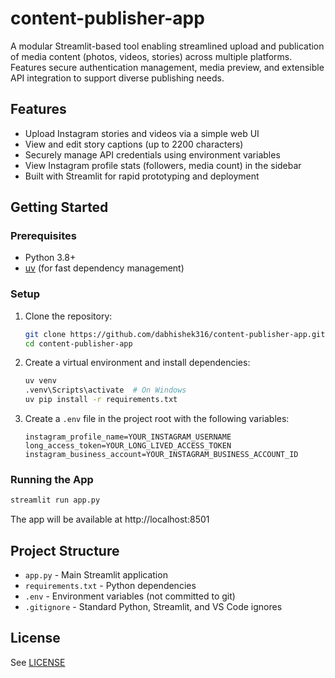 # content-publisher-app

A modular Streamlit-based tool enabling streamlined upload and publication of media content (photos, videos, stories) across multiple platforms. Features secure authentication management, media preview, and extensible API integration to support diverse publishing needs.

## Features
- Upload Instagram stories and videos via a simple web UI
- View and edit story captions (up to 2200 characters)
- Securely manage API credentials using environment variables
- View Instagram profile stats (followers, media count) in the sidebar
- Built with Streamlit for rapid prototyping and deployment

## Getting Started

### Prerequisites
- Python 3.8+
- [uv](https://github.com/astral-sh/uv) (for fast dependency management)

### Setup
1. Clone the repository:
   ```sh
   git clone https://github.com/dabhishek316/content-publisher-app.git
   cd content-publisher-app
   ```
2. Create a virtual environment and install dependencies:
   ```sh
   uv venv
   .venv\Scripts\activate  # On Windows
   uv pip install -r requirements.txt
   ```
3. Create a `.env` file in the project root with the following variables:
   ```env
   instagram_profile_name=YOUR_INSTAGRAM_USERNAME
   long_access_token=YOUR_LONG_LIVED_ACCESS_TOKEN
   instagram_business_account=YOUR_INSTAGRAM_BUSINESS_ACCOUNT_ID
   ```

### Running the App
```sh
streamlit run app.py
```

The app will be available at http://localhost:8501

## Project Structure
- `app.py` - Main Streamlit application
- `requirements.txt` - Python dependencies
- `.env` - Environment variables (not committed to git)
- `.gitignore` - Standard Python, Streamlit, and VS Code ignores

## License
See [LICENSE](LICENSE)
